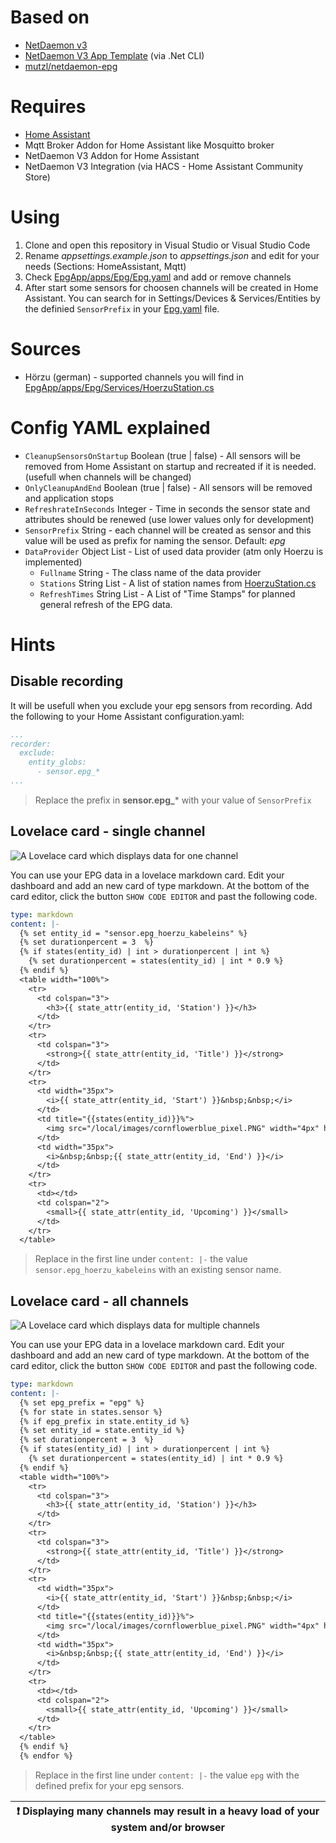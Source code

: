 # Based on
- [NetDaemon v3](https://github.com/net-daemon/netdaemon)
- [NetDaemon V3 App Template](https://github.com/net-daemon/netdaemon-app-template) (via .Net CLI)
- [mutzl/netdaemon-epg](https://github.com/mutzl/netdaemon-epg)

# Requires
- [Home Assistant](https://www.home-assistant.io/)
- Mqtt Broker Addon for Home Assistant like Mosquitto broker 
- NetDaemon V3 Addon for Home Assistant
- NetDaemon V3 Integration (via HACS - Home Assistant Community Store)

# Using
1. Clone and open this repository in Visual Studio or Visual Studio Code
2. Rename *appsettings.example.json* to *appsettings.json* and edit for your needs (Sections: HomeAssistant, Mqtt)
3. Check [EpgApp/apps/Epg/Epg.yaml](/EpgApp/apps/Epg/Epg.yaml) and add or remove channels 
4. After start some sensors for choosen channels will be created in Home Assistant. You can search for in Settings/Devices & Services/Entities by the definied `SensorPrefix` in your [Epg.yaml](/EpgApp/apps/Epg/Epg.yaml) file.

# Sources
- Hörzu (german) - supported channels you will find in [EpgApp/apps/Epg/Services/HoerzuStation.cs](/EpgApp/apps/Epg/Services/HoerzuStation.cs)

# Config YAML explained
- `CleanupSensorsOnStartup` Boolean (true | false) - All sensors will be removed from Home Assistant on startup and recreated if it is needed. (usefull when channels will be changed)  
- `OnlyCleanupAndEnd` Boolean (true | false) - All sensors will be removed and application stops
- `RefreshrateInSeconds` Integer - Time in seconds the sensor state and attributes should be renewed (use lower values only for development)
- `SensorPrefix` String - each channel will be created as sensor and this value will be used as prefix for naming the sensor. Default: *epg*
- `DataProvider` Object List - List of used data provider (atm only Hoerzu is implemented)
  - `Fullname` String - The class name of the data provider
  - `Stations` String List - A list of station names from [HoerzuStation.cs](/EpgApp/apps/Epg/Services/HoerzuStation.cs)
  - `RefreshTimes` String List - A List of "Time Stamps" for planned general refresh of the EPG data.

# Hints
## Disable recording
It will be usefull when you exclude your epg sensors from recording.
Add the following to your Home Assistant configuration.yaml:
```yaml
...
recorder:
  exclude:
    entity_globs:
      - sensor.epg_*
...
```
>Replace the prefix in **sensor.epg_*** with your value of `SensorPrefix`

## Lovelace card - single channel
![A Lovelace card which displays data for one channel](/Sample_SingleChannelCard.PNG)

You can use your EPG data in a lovelace markdown card.
Edit your dashboard and add an new card of type markdown. At the bottom of the card editor, click the button `SHOW CODE EDITOR` and past the following code.
```yaml
type: markdown
content: |-
  {% set entity_id = "sensor.epg_hoerzu_kabeleins" %}
  {% set durationpercent = 3  %}
  {% if states(entity_id) | int > durationpercent | int %}
    {% set durationpercent = states(entity_id) | int * 0.9 %}
  {% endif %}
  <table width="100%">
    <tr>
      <td colspan="3">
        <h3>{{ state_attr(entity_id, 'Station') }}</h3>
      </td>
    </tr>
    <tr>
      <td colspan="3">
        <strong>{{ state_attr(entity_id, 'Title') }}</strong>
      </td>
    </tr>
    <tr>
      <td width="35px">
        <i>{{ state_attr(entity_id, 'Start') }}&nbsp;&nbsp;</i>
      </td>
      <td title="{{states(entity_id)}}%">
        <img src="/local/images/cornflowerblue_pixel.PNG" width="4px" height="4px" /><img alt="{{durationpercent}}%" src="/local/images/cornflowerblue_pixel.PNG" width="{{states(entity_id)}}%" height="4px" />
      </td>
      <td width="35px">
        <i>&nbsp;&nbsp;{{ state_attr(entity_id, 'End') }}</i>
      </td>
    </tr>
    <tr>
      <td></td>
      <td colspan="2">
        <small>{{ state_attr(entity_id, 'Upcoming') }}</small>
      </td>
    </tr>
  </table>
```
>Replace in the first line under `content: |-` the value `sensor.epg_hoerzu_kabeleins` with an existing sensor name.

## Lovelace card - all channels
![A Lovelace card which displays data for multiple channels](/Sample_MultiChannelCard.PNG)

You can use your EPG data in a lovelace markdown card.
Edit your dashboard and add an new card of type markdown. At the bottom of the card editor, click the button `SHOW CODE EDITOR` and past the following code.
```yaml
type: markdown
content: |-
  {% set epg_prefix = "epg" %}
  {% for state in states.sensor %}
  {% if epg_prefix in state.entity_id %}
  {% set entity_id = state.entity_id %}
  {% set durationpercent = 3  %}
  {% if states(entity_id) | int > durationpercent | int %}
    {% set durationpercent = states(entity_id) | int * 0.9 %}
  {% endif %}
  <table width="100%">
    <tr>
      <td colspan="3">
        <h3>{{ state_attr(entity_id, 'Station') }}</h3>
      </td>
    </tr>
    <tr>
      <td colspan="3">
        <strong>{{ state_attr(entity_id, 'Title') }}</strong>
      </td>
    </tr>
    <tr>
      <td width="35px">
        <i>{{ state_attr(entity_id, 'Start') }}&nbsp;&nbsp;</i>
      </td>
      <td title="{{states(entity_id)}}%">
        <img src="/local/images/cornflowerblue_pixel.PNG" width="4px" height="4px" /><img alt="{{durationpercent}}%" src="/local/images/cornflowerblue_pixel.PNG" width="{{states(entity_id)}}%" height="4px" />
      </td>
      <td width="35px">
        <i>&nbsp;&nbsp;{{ state_attr(entity_id, 'End') }}</i>
      </td>
    </tr>
    <tr>
      <td></td>
      <td colspan="2">
        <small>{{ state_attr(entity_id, 'Upcoming') }}</small>
      </td>
    </tr>
  </table>
  {% endif %}
  {% endfor %}
```
>Replace in the first line under `content: |-` the value `epg` with the defined prefix for your epg sensors.

| :exclamation: Displaying many channels may result in a heavy load of your system and/or browser   |
|---------------------------------------------------------------------------------------------------|
